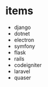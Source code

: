 # items
 - django
 - dotnet
 - electron
 - symfony
 - flask
 - rails
 - codeigniter
 - laravel
 - quaser